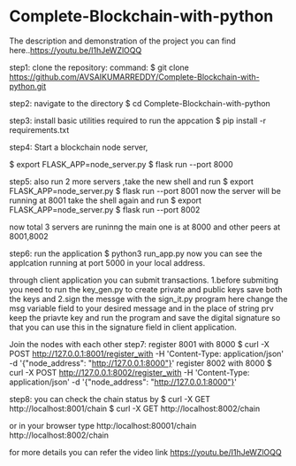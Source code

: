 # Complete-Blockchain-with-python
The description and demonstration of the project you can find here..https://youtu.be/I1hJeWZlOQQ

step1:
clone the repository:
command:
$ git clone https://github.com/AVSAIKUMARREDDY/Complete-Blockchain-with-python.git

step2:
navigate to the directory
$ cd Complete-Blockchain-with-python

step3:
install basic utilities required to run the appcation
$ pip install -r requirements.txt

step4:
Start a blockchain node server,

$ export FLASK_APP=node_server.py
$ flask run --port 8000

step5:
also run 2 more servers ,take the new shell and run
$ export FLASK_APP=node_server.py
$ flask run --port 8001
now the server will be running at 8001
take the shell again and run
$ export FLASK_APP=node_server.py
$ flask run --port 8002

now total 3 servers are runinng the main one is at 8000 and other peers at 8001,8002

step6:
run the application
$ python3 run_app.py
now you can see the applcation running at port 5000 in your local address.

through client application you can submit transactions. 
  1.before submiting you need to run the key_gen.py to create private and public keys save both the keys and
  2.sign the messge with the sign_it.py program here change the msg variable field to your desired message and in the place of string prv keep the priavte      key and run the program and save the digital signature so that you can use this in the signature field in client application.

Join the nodes with each other 
step7:
register 8001 with 8000
$ curl -X POST http://127.0.0.1:8001/register_with -H 'Content-Type: application/json' -d '{"node_address": "http://127.0.0.1:8000"}'
register 8002 with 8000
$ curl -X POST http://127.0.0.1:8002/register_with -H 'Content-Type: application/json' -d '{"node_address": "http://127.0.0.1:8000"}'

step8:
you can check the chain status by
$ curl -X GET http://localhost:8001/chain
$ curl -X GET http://localhost:8002/chain

or 
in your browser type
http:/localhost:80001/chain
http://localhost:8002/chain


for more details you can refer the video link https://youtu.be/I1hJeWZlOQQ











